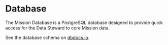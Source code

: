 # Database

The Mission Database is a PostgreSQL database designed to provide quick access for the Data Steward to core Mission data.



See the database schema on [dbdocs.io](https://dbdocs.io/eanderson-ei/missiondbalpha?view=relationships).